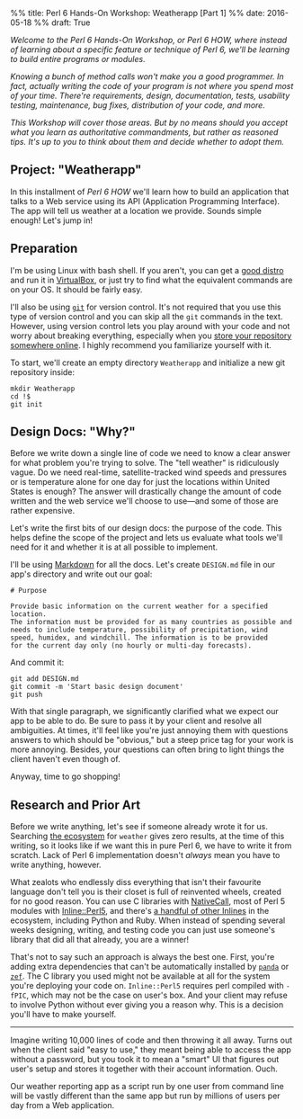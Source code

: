 %% title: Perl 6 Hands-On Workshop: Weatherapp [Part 1]
%% date: 2016-05-18
%% draft: True

*Welcome to the Perl 6 Hands-On Workshop, or Perl 6 HOW, where instead of
learning about a specific feature or technique of Perl 6, we'll be learning
to build entire programs or modules.*

*Knowing a bunch of method calls won't make you a good programmer. In fact,
actually writing the code of your program is not where you spend most of
your time. There're requirements, design, documentation, tests, usability
testing, maintenance, bug fixes, distribution of your code, and more.*

*This Workshop will cover those areas. But by no means should you accept
what you learn as authoritative commandments, but rather as reasoned tips.
It's up to you to think about them and decide whether to adopt them.*

## Project: "Weatherapp"

In this installment of *Perl 6 HOW* we'll learn how to build an application
that talks to a Web service using its API (Application Programming Interface).
The app will tell us weather at a location we provide.
Sounds simple enough! Let's jump in!

## Preparation

I'm be using Linux with bash shell. If you aren't, you can get a
[good distro](http://www.bodhilinux.com/) and run it in [VirtualBox](https://www.virtualbox.org/wiki/Downloads), or just try to find
what the equivalent commands are on your OS. It should be fairly easy.

I'll also be using [`git`](https://git-scm.com/) for version control. It's
not required that you use this type of version control and you can skip all
the `git` commands in the text. However, using version control lets you
play around with your code and not worry about breaking everything,
especially when you [store your repository somewhere online](https://github.com/). I highly
recommend you familiarize yourself with it.

To start, we'll create an empty directory `Weatherapp` and initialize a new
git repository inside:

    mkdir Weatherapp
    cd !$
    git init

## Design Docs: "Why?"

Before we write down a single line of code we need to know a clear answer
for what problem you're trying to solve. The "tell weather" is ridiculously
vague. Do we need real-time, satellite-tracked wind speeds and pressures
or is temperature alone for one day for just the locations within United States
is enough? The answer will drastically change the amount of code written and
the web service we'll choose to use—and some of those are rather expensive.

Let's write the first bits of our design docs: the purpose of the code.
This helps define the scope of the project and lets us evaluate what tools
we'll need for it and whether it is at all possible to implement.

I'll be using [Markdown](https://daringfireball.net/projects/markdown/syntax)
for all the docs. Let's create `DESIGN.md` file in our app's directory and
write out our goal:

    # Purpose

    Provide basic information on the current weather for a specified location.
    The information must be provided for as many countries as possible and
    needs to include temperature, possibility of precipitation, wind
    speed, humidex, and windchill. The information is to be provided
    for the current day only (no hourly or multi-day forecasts).

And commit it:

    git add DESIGN.md
    git commit -m 'Start basic design document'
    git push

With that single paragraph, we significantly clarified what we expect
our app to be able to do. Be sure to pass it by your client and resolve all
ambiguities. At times, it'll feel like you're just annoying them with
questions answers to which should be "obvious," but a steep price tag
for your work is more annoying. Besides, your questions can often bring to
light things the client haven't even though of.

Anyway, time to go shopping!

## Research and Prior Art

Before we write anything, let's see if someone already wrote it for us.
Searching [the ecosystem](http://modules.perl6.org/) for `weather` gives
zero results, at the time of this writing, so it looks like if we want
this in pure Perl 6, we have to write it from scratch. Lack of Perl 6
implementation doesn't *always* mean you have to write anything, however.

What zealots who endlessly diss everything that isn't their favourite language
don't tell you is their closet is full of reinvented wheels, created for
no good reason. You can use C libraries with [NativeCall](http://docs.perl6.org/language/nativecall),
most of Perl 5 modules with
[Inline::Perl5](http://modules.perl6.org/repo/Inline::Perl5), and there's
[a handful of other Inlines](http://modules.perl6.org/#q=Inline) in the
ecosystem, including Python and Ruby. When instead of spending several weeks
designing, writing, and testing code you can just use someone's library that
did all that already, you are a winner!

That's not to say such an approach is always the best one. First, you're
adding extra dependencies that can't be automatically installed by
[`panda`](http://modules.perl6.org/dist/panda) or
[`zef`](https://modules.perl6.org/dist/zef). The C library you used might
not be available at all for the system you're deploying your code on.
`Inline::Perl5` requires perl compiled with `-fPIC`, which may not be the
case on user's box. And your client may refuse to involve Python without
ever giving you a reason why. This is a decision you'll have to make yourself.



---



Imagine writing 10,000 lines of code and then throwing it all away.
Turns out when the client said "easy to use,"
they meant being able to access the app without a password, but you took it
to mean a "smart" UI that figures out user's setup and stores it together
with their account information. Ouch.

Our weather reporting app as
a script run by one user from command line will be vastly different than
the same app but run by millions of users per day from a Web application.
